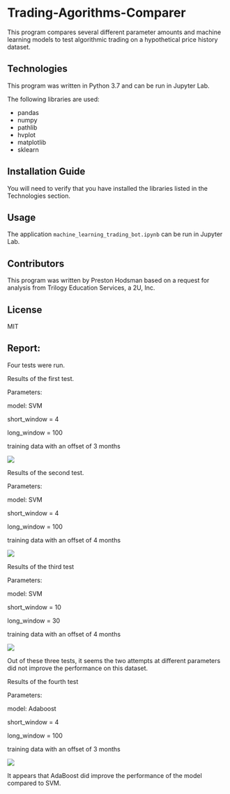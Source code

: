 # Trading-Agorithms-Comparer

This program compares several different parameter amounts and machine learning models to test algorithmic trading on a hypothetical price history dataset.

## Technologies

This program was written in Python 3.7 and can be run in Jupyter Lab.

The following libraries are used:

- pandas
- numpy
- pathlib
- hvplot
- matplotlib
- sklearn

## Installation Guide

You will need to verify that you have installed the libraries listed in the Technologies section.

## Usage

The application `machine_learning_trading_bot.ipynb` can be run in Jupyter Lab. 

## Contributors
This program was written by Preston Hodsman based on a request for analysis from Trilogy Education Services, a 2U, Inc.

## License
MIT



## Report:

Four tests were run.

Results of the first test. 

Parameters: 

model: SVM

short_window = 4

long_window = 100

training data with an offset of 3 months

![](https://github.com/phodsman/Trading-Agorithms-Comparer/blob/main/Screenshot%202022-01-06%20124313.png?raw=true)

Results of the second test.

Parameters:

model: SVM

short_window = 4

long_window = 100

training data with an offset of 4 months

![](https://github.com/phodsman/Trading-Agorithms-Comparer/blob/main/Screenshot%202022-01-07%20080510.png?raw=true)

Results of the third test

Parameters:

model: SVM

short_window = 10

long_window = 30

training data with an offset of 4 months

![](https://github.com/phodsman/Trading-Agorithms-Comparer/blob/main/Screenshot%202022-01-07%20080753.png?raw=true)

Out of these three tests, it seems the two attempts at different parameters did not improve the performance on this dataset.

Results of the fourth test

Parameters: 

model: Adaboost

short_window = 4

long_window = 100

training data with an offset of 3 months

![](https://github.com/phodsman/Trading-Agorithms-Comparer/blob/main/Screenshot%202022-01-07%20112316.png?raw=true)

It appears that AdaBoost did improve the performance of the model compared to SVM.